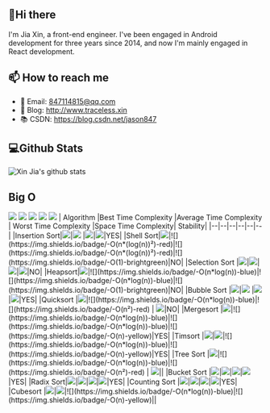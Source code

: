 ## 👋Hi there 
I'm Jia Xin, a front-end engineer. I've been engaged in Android development for three years since 2014, and now I'm mainly engaged in React development.
## 📫 How to reach me
- 📧 Email: 847114815@qq.com
- 📝 Blog:  http://www.traceless.xin
- 📚 CSDN:  https://blog.csdn.net/jason847

## 💻Github Stats
![Xin Jia's github stats](https://github-readme-stats.vercel.app/api?username=jxsx&show_icons=true&theme=highcontrast)

## Big O
![](https://img.shields.io/badge/-Horrible-red)
![](https://img.shields.io/badge/-Bad-yellow)
![](https://img.shields.io/badge/-Fair-blue)
![](https://img.shields.io/badge/-Good-green)
![](https://img.shields.io/badge/-Excellent-brightgreen)
|    Algorithm   |Best Time Complexity |Average Time Complexity | Worst Time Complexity |Space Time Complexity| Stability|
|--|--|--|--|--|--|
|Insertion Sort|![](https://img.shields.io/badge/-O(n)-yellow)|![](https://img.shields.io/badge/-O(n²)-red)  |![](https://img.shields.io/badge/-O(n²)-red)|![](https://img.shields.io/badge/-O(1)-brightgreen)|YES|
|Shell Sort|![](https://img.shields.io/badge/-O(n*log(n))-blue)|![](https://img.shields.io/badge/-O(n*(log(n))²)-red)|![](https://img.shields.io/badge/-O(n*(log(n))²)-red)|![](https://img.shields.io/badge/-O(1)-brightgreen)|NO|
|Selection Sort	|![](https://img.shields.io/badge/-O(n²)-red)|![](https://img.shields.io/badge/-O(n²)-red)|![](https://img.shields.io/badge/-O(n²)-red)|![](https://img.shields.io/badge/-O(1)-brightgreen)|NO|
|Heapsort|![](https://img.shields.io/badge/-O(n*log(n))-blue)|![](https://img.shields.io/badge/-O(n*log(n))-blue)|![](https://img.shields.io/badge/-O(n*log(n))-blue)|![](https://img.shields.io/badge/-O(1)-brightgreen)|NO|
|Bubble Sort	|![](https://img.shields.io/badge/-O(n)-yellow)|![](https://img.shields.io/badge/-O(n²)-red)  |![](https://img.shields.io/badge/-O(n²)-red)|![](https://img.shields.io/badge/-O(1)-brightgreen)|YES|
|Quicksort	|![](https://img.shields.io/badge/-O(n*log(n))-blue)|![](https://img.shields.io/badge/-O(n*log(n))-blue)|![](https://img.shields.io/badge/-O(n²)-red) | ![](https://img.shields.io/badge/-O(log(n))-green)|NO|
|Mergesort	|![](https://img.shields.io/badge/-O(n*log(n))-blue)|![](https://img.shields.io/badge/-O(n*log(n))-blue)|![](https://img.shields.io/badge/-O(n*log(n))-blue)|![](https://img.shields.io/badge/-O(n)-yellow)|YES|
|Timsort	|![](https://img.shields.io/badge/-O(n)-yellow)|![](https://img.shields.io/badge/-O(n*log(n))-blue)|![](https://img.shields.io/badge/-O(n*log(n))-blue)|![](https://img.shields.io/badge/-O(n)-yellow)|YES|
|Tree Sort	|![](https://img.shields.io/badge/-O(n*log(n))-blue)|![](https://img.shields.io/badge/-O(n*log(n))-blue)|![](https://img.shields.io/badge/-O(n²)-red) | ![](https://img.shields.io/badge/-O(n)-yellow)||
|Bucket Sort	|![](https://img.shields.io/badge/-O(n+k)-brightgreen)|![](https://img.shields.io/badge/-O(n+k)-brightgreen)|![](https://img.shields.io/badge/-O(n²)-red)|![](https://img.shields.io/badge/-O(n)-yellow)|YES|
|Radix Sort|![](https://img.shields.io/badge/-O(nk)-brightgreen)|![](https://img.shields.io/badge/-O(nk)-brightgreen)|![](https://img.shields.io/badge/-O(nk)-brightgreen)|![](https://img.shields.io/badge/-O(n+k)-brightgreen)|YES|
|Counting Sort	|![](https://img.shields.io/badge/-O(n+k)-brightgreen)|![](https://img.shields.io/badge/-O(n+k)-brightgreen)|![](https://img.shields.io/badge/-O(n+k)-brightgreen)|![](https://img.shields.io/badge/-O(k)-brightgreen)|YES|
|Cubesort	|![](https://img.shields.io/badge/-O(n)-yellow)|![](https://img.shields.io/badge/-O(n*log(n))-blue)|![](https://img.shields.io/badge/-O(n*log(n))-blue)|![](https://img.shields.io/badge/-O(n)-yellow)||
<!--
**JxSx/JxSx** is a ✨ _special_ ✨ repository because its `README.md` (this file) appears on your GitHub profile.

Here are some ideas to get you started:

- 🔭 I’m currently working on ...
- 🌱 I’m currently learning ...
- 👯 I’m looking to collaborate on ...
- 🤔 I’m looking for help with ...
- 💬 Ask me about ...
- 📫 How to reach me: ...
- 😄 Pronouns: ...
- ⚡ Fun fact: ...
-->
